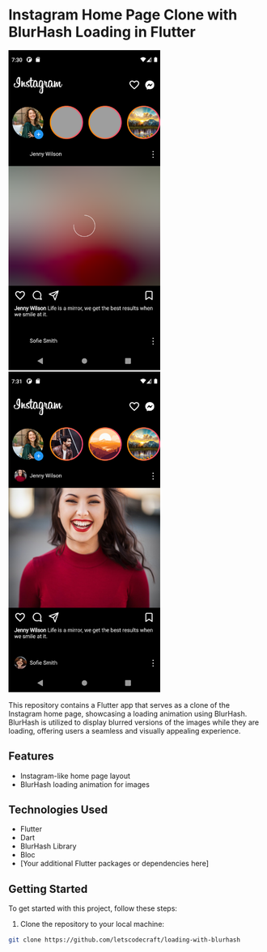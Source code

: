 # Instagram Home Page Clone with BlurHash Loading in Flutter

<img src="assets/images/loading-demo.png" alt="Loading" width="300">
<img src="assets/images/loaded-demo.png" alt="Loaded" width="300">


This repository contains a Flutter app that serves as a clone of the Instagram home page, showcasing a loading animation using BlurHash. BlurHash is utilized to display blurred versions of the images while they are loading, offering users a seamless and visually appealing experience.


## Features

- Instagram-like home page layout
- BlurHash loading animation for images

## Technologies Used

- Flutter
- Dart
- BlurHash Library
- Bloc
- [Your additional Flutter packages or dependencies here]

## Getting Started

To get started with this project, follow these steps:

1. Clone the repository to your local machine:

```bash
git clone https://github.com/letscodecraft/loading-with-blurhash